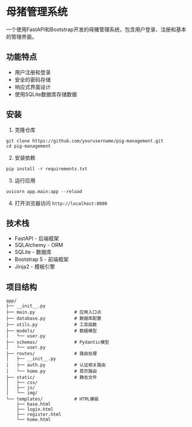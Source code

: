 # 母猪管理系统

一个使用FastAPI和Bootstrap开发的母猪管理系统，包含用户登录、注册和基本的管理界面。

## 功能特点

- 用户注册和登录
- 安全的密码存储
- 响应式界面设计
- 使用SQLite数据库存储数据

## 安装

1. 克隆仓库
```
git clone https://github.com/yourusername/pig-management.git
cd pig-management
```

2. 安装依赖
```
pip install -r requirements.txt
```

3. 运行应用
```
uvicorn app.main:app --reload
```

4. 打开浏览器访问 `http://localhost:8000`

## 技术栈

- FastAPI - 后端框架
- SQLAlchemy - ORM
- SQLite - 数据库
- Bootstrap 5 - 前端框架
- Jinja2 - 模板引擎

## 项目结构

```
app/
├── __init__.py
├── main.py               # 应用入口点
├── database.py           # 数据库配置
├── utils.py              # 工具函数
├── models/               # 数据模型
│   └── user.py
├── schemas/              # Pydantic模型
│   └── user.py
├── routes/               # 路由处理
│   ├── __init__.py
│   ├── auth.py           # 认证相关路由
│   └── home.py           # 首页路由
├── static/               # 静态文件
│   ├── css/
│   ├── js/
│   └── img/
└── templates/            # HTML模板
    ├── base.html
    ├── login.html
    ├── register.html
    └── home.html
``` 